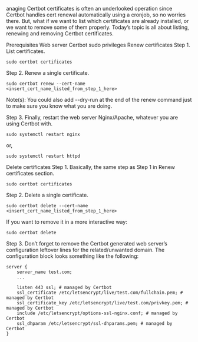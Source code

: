 anaging Certbot certificates is often an underlooked operation since Certbot handles cert renewal automatically using a cronjob, so no worries there. But, what if we want to list which certificates are already installed, or we want to remove some of them properly. Today’s topic is all about listing, renewing and removing Certbot certificates.

Prerequisites
Web server
Certbot
sudo privileges
Renew certificates
Step 1. List certificates.

    sudo certbot certificates
    
Step 2. Renew a single certificate.

    sudo certbot renew --cert-name <insert_cert_name_listed_from_step_1_here>
    
Note(s): You could also add --dry-run at the end of the renew command just to make sure you know what you are doing.

Step 3. Finally, restart the web server Nginx/Apache, whatever you are using Certbot with.

    sudo systemctl restart nginx
    
or,

    sudo systemctl restart httpd
    
Delete certificates
Step 1. Basically, the same step as Step 1 in Renew certificates section.

    sudo certbot certificates
    
Step 2. Delete a single certificate.

    sudo certbot delete --cert-name <insert_cert_name_listed_from_step_1_here>

If you want to remove it in a more interactive way:

    sudo certbot delete
    
Step 3. Don’t forget to remove the Certbot generated web server’s configuration leftover lines for the related/unwanted domain. The configuration block looks something like the following:


    server {
        server_name test.com;
        ...

        listen 443 ssl; # managed by Certbot
        ssl_certificate /etc/letsencrypt/live/test.com/fullchain.pem; # managed by Certbot
        ssl_certificate_key /etc/letsencrypt/live/test.com/privkey.pem; # managed by Certbot
        include /etc/letsencrypt/options-ssl-nginx.conf; # managed by Certbot
        ssl_dhparam /etc/letsencrypt/ssl-dhparams.pem; # managed by Certbot
    }


